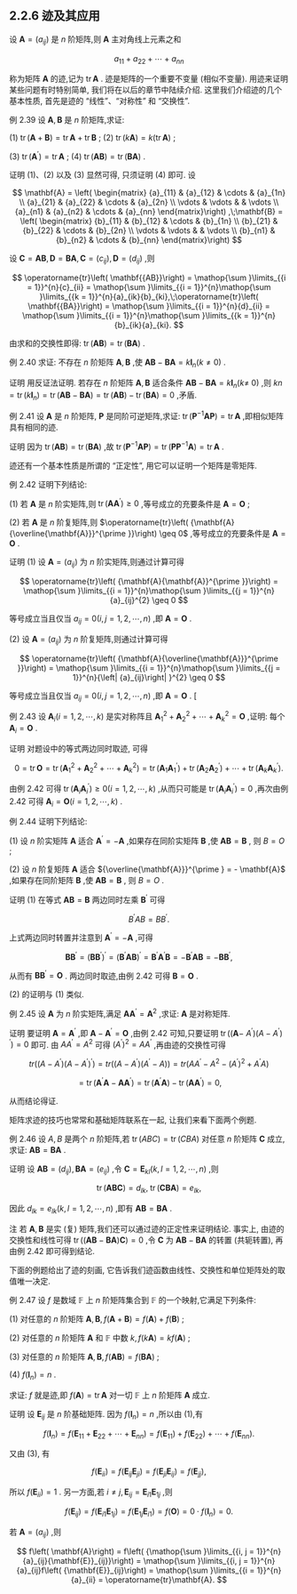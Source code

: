 ## 2.2.6 迹及其应用

设 $\mathbf{A} = \left( {a}_{ij}\right)$ 是 $n$ 阶矩阵,则 $\mathbf{A}$ 主对角线上元素之和

$$
{a}_{11} + {a}_{22} + \cdots + {a}_{nn}
$$

称为矩阵 $\mathbf{A}$ 的迹,记为 $\operatorname{tr}\mathbf{A}$ . 迹是矩阵的一个重要不变量 (相似不变量). 用迹来证明某些问题有时特别简单, 我们将在以后的章节中陆续介绍. 这里我们介绍迹的几个基本性质, 首先是迹的 “线性”、“对称性” 和 “交换性”.

例 2.39 设 $\mathbf{A},\mathbf{B}$ 是 $n$ 阶矩阵,求证:

(1) $\operatorname{tr}\left( {\mathbf{A} + \mathbf{B}}\right) = \operatorname{tr}\mathbf{A} + \operatorname{tr}\mathbf{B}$ ; (2) $\operatorname{tr}\left( {k\mathbf{A}}\right) = k\left( {\operatorname{tr}\mathbf{A}}\right)$ ;

(3) $\operatorname{tr}\left( {\mathbf{A}}^{\prime }\right) = \operatorname{tr}\mathbf{A}$ ; (4) $\operatorname{tr}\left( \mathbf{{AB}}\right) = \operatorname{tr}\left( \mathbf{{BA}}\right)$ .

证明 (1)、(2) 以及 (3) 显然可得, 只须证明 (4) 即可. 设

$$
\mathbf{A} = \left( \begin{matrix} {a}_{11} & {a}_{12} & \cdots & {a}_{1n} \\ {a}_{21} & {a}_{22} & \cdots & {a}_{2n} \\ \vdots & \vdots & & \vdots \\ {a}_{n1} & {a}_{n2} & \cdots & {a}_{nn} \end{matrix}\right) ,\;\mathbf{B} = \left( \begin{matrix} {b}_{11} & {b}_{12} & \cdots & {b}_{1n} \\ {b}_{21} & {b}_{22} & \cdots & {b}_{2n} \\ \vdots & \vdots & & \vdots \\ {b}_{n1} & {b}_{n2} & \cdots & {b}_{nn} \end{matrix}\right)
$$

设 $\mathbf{C} = \mathbf{A}\mathbf{B},\mathbf{D} = \mathbf{B}\mathbf{A},\mathbf{C} = \left( {c}_{ij}\right) ,\mathbf{D} = \left( {d}_{ij}\right)$ ,则

$$
\operatorname{tr}\left( \mathbf{{AB}}\right) = \mathop{\sum }\limits_{{i = 1}}^{n}{c}_{ii} = \mathop{\sum }\limits_{{i = 1}}^{n}\mathop{\sum }\limits_{{k = 1}}^{n}{a}_{ik}{b}_{ki},\;\operatorname{tr}\left( \mathbf{{BA}}\right) = \mathop{\sum }\limits_{{i = 1}}^{n}{d}_{ii} = \mathop{\sum }\limits_{{i = 1}}^{n}\mathop{\sum }\limits_{{k = 1}}^{n}{b}_{ik}{a}_{ki}.
$$

由求和的交换性即得: $\operatorname{tr}\left( \mathbf{{AB}}\right) = \operatorname{tr}\left( \mathbf{{BA}}\right)$ .

例 2.40 求证: 不存在 $n$ 阶矩阵 $\mathbf{A},\mathbf{B}$ ,使 $\mathbf{A}\mathbf{B} - \mathbf{B}\mathbf{A} = k{\mathbf{I}}_{n}\left( {k \neq 0}\right)$ .

证明 用反证法证明. 若存在 $n$ 阶矩阵 $\mathbf{A},\mathbf{B}$ 适合条件 $\mathbf{A}\mathbf{B} - \mathbf{B}\mathbf{A} = k{\mathbf{I}}_{n}(k \neq$ $0)$ ,则 ${kn} = \operatorname{tr}\left( {k{\mathbf{I}}_{n}}\right) = \operatorname{tr}\left( {\mathbf{A}\mathbf{B} - \mathbf{B}\mathbf{A}}\right) = \operatorname{tr}\left( {\mathbf{A}\mathbf{B}}\right) - \operatorname{tr}\left( {\mathbf{B}\mathbf{A}}\right) = 0$ ,矛盾.

例 2.41 设 $\mathbf{A}$ 是 $n$ 阶矩阵, $\mathbf{P}$ 是同阶可逆矩阵,求证: $\operatorname{tr}\left( {{\mathbf{P}}^{-1}\mathbf{A}\mathbf{P}}\right) = \operatorname{tr}\mathbf{A}$ ,即相似矩阵具有相同的迹.

证明 因为 $\operatorname{tr}\left( \mathbf{{AB}}\right) = \operatorname{tr}\left( \mathbf{{BA}}\right)$ ,故 $\operatorname{tr}\left( {{\mathbf{P}}^{-1}\mathbf{{AP}}}\right) = \operatorname{tr}\left( {\mathbf{P}{\mathbf{P}}^{-1}\mathbf{A}}\right) = \operatorname{tr}\mathbf{A}$ .

迹还有一个基本性质是所谓的 “正定性”, 用它可以证明一个矩阵是零矩阵.

例 2.42 证明下列结论:

(1) 若 $\mathbf{A}$ 是 $n$ 阶实矩阵,则 $\operatorname{tr}\left( {\mathbf{A}{\mathbf{A}}^{\prime }}\right) \geq 0$ ,等号成立的充要条件是 $\mathbf{A} = \mathbf{O}$ ;

(2) 若 $\mathbf{A}$ 是 $n$ 阶复矩阵,则 $\operatorname{tr}\left( {\mathbf{A}{\overline{\mathbf{A}}}^{\prime }}\right) \geq 0$ ,等号成立的充要条件是 $\mathbf{A} = \mathbf{O}$ .

证明 (1) 设 $\mathbf{A} = \left( {a}_{ij}\right)$ 为 $n$ 阶实矩阵,则通过计算可得

$$
\operatorname{tr}\left( {\mathbf{A}{\mathbf{A}}^{\prime }}\right) = \mathop{\sum }\limits_{{i = 1}}^{n}\mathop{\sum }\limits_{{j = 1}}^{n}{a}_{ij}^{2} \geq 0
$$

等号成立当且仅当 ${a}_{ij} = 0\left( {i, j = 1,2,\cdots, n}\right)$ ,即 $\mathbf{A} = \mathbf{O}$ .

(2) 设 $\mathbf{A} = \left( {a}_{ij}\right)$ 为 $n$ 阶复矩阵,则通过计算可得

$$
\operatorname{tr}\left( {\mathbf{A}{\overline{\mathbf{A}}}^{\prime }}\right) = \mathop{\sum }\limits_{{i = 1}}^{n}\mathop{\sum }\limits_{{j = 1}}^{n}{\left| {a}_{ij}\right| }^{2} \geq 0
$$

等号成立当且仅当 ${a}_{ij} = 0\left( {i, j = 1,2,\cdots, n}\right)$ ,即 $\mathbf{A} = \mathbf{O}$ . [

例 2.43 设 ${\mathbf{A}}_{i}\left( {i = 1,2,\cdots, k}\right)$ 是实对称阵且 ${\mathbf{A}}_{1}^{2} + {\mathbf{A}}_{2}^{2} + \cdots + {\mathbf{A}}_{k}^{2} = \mathbf{O}$ ,证明: 每个 ${\mathbf{A}}_{i} = \mathbf{O}$ .

证明 对题设中的等式两边同时取迹, 可得

$$
0 = \operatorname{tr}\mathbf{O} = \operatorname{tr}\left( {{\mathbf{A}}_{1}^{2} + {\mathbf{A}}_{2}^{2} + \cdots + {\mathbf{A}}_{k}^{2}}\right) = \operatorname{tr}\left( {{\mathbf{A}}_{1}{\mathbf{A}}_{1}^{\prime }}\right) + \operatorname{tr}\left( {{\mathbf{A}}_{2}{\mathbf{A}}_{2}^{\prime }}\right) + \cdots + \operatorname{tr}\left( {{\mathbf{A}}_{k}{\mathbf{A}}_{k}^{\prime }}\right) .
$$

由例 2.42 可得 $\operatorname{tr}\left( {{\mathbf{A}}_{i}{\mathbf{A}}_{i}^{\prime }}\right) \geq 0\left( {i = 1,2,\cdots, k}\right)$ ,从而只可能是 $\operatorname{tr}\left( {{\mathbf{A}}_{i}{\mathbf{A}}_{i}^{\prime }}\right) = 0$ ,再次由例 2.42 可得 ${\mathbf{A}}_{i} = \mathbf{O}\left( {i = 1,2,\cdots, k}\right)$ .

例 2.44 证明下列结论:

(1) 设 $n$ 阶实矩阵 $\mathbf{A}$ 适合 ${\mathbf{A}}^{\prime } = - \mathbf{A}$ ,如果存在同阶实矩阵 $\mathbf{B}$ ,使 $\mathbf{A}\mathbf{B} = \mathbf{B}$ , 则 $B = O$ ;

(2) 设 $n$ 阶复矩阵 $\mathbf{A}$ 适合 ${\overline{\mathbf{A}}}^{\prime } = - \mathbf{A}$ ,如果存在同阶矩阵 $\mathbf{B}$ ,使 $\mathbf{A}\mathbf{B} = \mathbf{B}$ , 则 $B = O$ .

证明 (1) 在等式 $\mathbf{{AB}} = \mathbf{B}$ 两边同时左乘 ${\mathbf{B}}^{\prime }$ 可得

$$
{B}^{\prime }{AB} = B{B}^{\prime }\text{.}
$$

上式两边同时转置并注意到 ${\mathbf{A}}^{\prime } = - \mathbf{A}$ ,可得

$$
\mathbf{B}{\mathbf{B}}^{\prime } = {\left( \mathbf{B}{\mathbf{B}}^{\prime }\right) }^{\prime } = {\left( {\mathbf{B}}^{\prime }\mathbf{A}\mathbf{B}\right) }^{\prime } = {\mathbf{B}}^{\prime }{\mathbf{A}}^{\prime }\mathbf{B} = - {\mathbf{B}}^{\prime }\mathbf{A}\mathbf{B} = - \mathbf{B}{\mathbf{B}}^{\prime },
$$

从而有 $\mathbf{B}{\mathbf{B}}^{\prime } = \mathbf{O}$ . 两边同时取迹,由例 2.42 可得 $\mathbf{B} = \mathbf{O}$ .

(2) 的证明与 (1) 类似.

例 2.45 设 $\mathbf{A}$ 为 $n$ 阶实矩阵,满足 $\mathbf{A}{\mathbf{A}}^{\prime } = {\mathbf{A}}^{2}$ ,求证: $\mathbf{A}$ 是对称矩阵.

证明 要证明 $\mathbf{A} = {\mathbf{A}}^{\prime }$ ,即 $\mathbf{A} - {\mathbf{A}}^{\prime } = \mathbf{O}$ ,由例 2.42 可知,只要证明 $\operatorname{tr}((\mathbf{A} -$ $\left. {\left. {A}^{\prime }\right) {\left( A - {A}^{\prime }\right) }^{\prime }}\right) = 0$ 即可. 由 $A{A}^{\prime } = {A}^{2}$ 可得 ${\left( {A}^{\prime }\right) }^{2} = A{A}^{\prime }$ ,再由迹的交换性可得

$$
{tr}\left( {(A - {A}^{\prime })(A - {A}^{\prime }{)}^{\prime }}\right) = {tr}\left( {(A - {A}^{\prime })({A}^{\prime } - A)}\right) = {tr}\left( {A{A}^{\prime } - {A}^{2} - ({A}^{\prime }{)}^{2} + {A}^{\prime }A}\right)
$$

$$
= \operatorname{tr}\left( {{\mathbf{A}}^{\prime }\mathbf{A} - \mathbf{A}{\mathbf{A}}^{\prime }}\right) = \operatorname{tr}\left( {{\mathbf{A}}^{\prime }\mathbf{A}}\right) - \operatorname{tr}\left( {\mathbf{A}{\mathbf{A}}^{\prime }}\right) = 0,
$$

从而结论得证.

矩阵求迹的技巧也常常和基础矩阵联系在一起, 让我们来看下面两个例题.

例 2.46 设 $A, B$ 是两个 $n$ 阶矩阵,若 $\operatorname{tr}\left( {ABC}\right) = \operatorname{tr}\left( {CBA}\right)$ 对任意 $n$ 阶矩阵 $\mathbf{C}$ 成立,求证: $\mathbf{{AB}} = \mathbf{{BA}}$ .

证明 设 $\mathbf{{AB}} = \left( {d}_{ij}\right) ,\mathbf{{BA}} = \left( {e}_{ij}\right)$ ,令 $\mathbf{C} = {\mathbf{E}}_{kl}\left( {k, l = 1,2,\cdots, n}\right)$ ,则

$$
\operatorname{tr}\left( {\mathbf{A}\mathbf{B}\mathbf{C}}\right) = {d}_{lk},\;\operatorname{tr}\left( {\mathbf{C}\mathbf{B}\mathbf{A}}\right) = {e}_{lk},
$$

因此 ${d}_{lk} = {e}_{lk}\left( {k, l = 1,2,\cdots, n}\right)$ ,即有 $\mathbf{A}\mathbf{B} = \mathbf{B}\mathbf{A}$ .

注 若 $\mathbf{A},\mathbf{B}$ 是实 (复) 矩阵,我们还可以通过迹的正定性来证明结论. 事实上, 由迹的交换性和线性可得 $\operatorname{tr}\left( {\left( {\mathbf{A}\mathbf{B} - \mathbf{B}\mathbf{A}}\right) \mathbf{C}}\right) = 0$ ,令 $\mathbf{C}$ 为 $\mathbf{A}\mathbf{B} - \mathbf{B}\mathbf{A}$ 的转置 (共轭转置), 再由例 2.42 即可得到结论.

下面的例题给出了迹的刻画, 它告诉我们迹函数由线性、交换性和单位矩阵处的取值唯一决定.

例 2.47 设 $f$ 是数域 $\mathbb{F}$ 上 $n$ 阶矩阵集合到 $\mathbb{F}$ 的一个映射,它满足下列条件:

(1) 对任意的 $n$ 阶矩阵 $\mathbf{A},\mathbf{B}, f\left( {\mathbf{A} + \mathbf{B}}\right) = f\left( \mathbf{A}\right) + f\left( \mathbf{B}\right)$ ;

(2) 对任意的 $n$ 阶矩阵 $\mathbf{A}$ 和 $\mathbb{F}$ 中数 $k, f\left( {k\mathbf{A}}\right) = {kf}\left( \mathbf{A}\right)$ ;

(3) 对任意的 $n$ 阶矩阵 $\mathbf{A},\mathbf{B}, f\left( \mathbf{{AB}}\right) = f\left( \mathbf{{BA}}\right)$ ;

(4) $f\left( {\mathbf{I}}_{n}\right) = n$ .

求证: $f$ 就是迹,即 $f\left( \mathbf{A}\right) = \operatorname{tr}\mathbf{A}$ 对一切 $\mathbb{F}$ 上 $n$ 阶矩阵 $\mathbf{A}$ 成立.

证明 设 ${\mathbf{E}}_{ij}$ 是 $n$ 阶基础矩阵. 因为 $f\left( {\mathbf{I}}_{n}\right) = n$ ,所以由 (1),有

$$
f\left( {\mathbf{I}}_{n}\right) = f\left( {{\mathbf{E}}_{11} + {\mathbf{E}}_{22} + \cdots + {\mathbf{E}}_{nn}}\right) = f\left( {\mathbf{E}}_{11}\right) + f\left( {\mathbf{E}}_{22}\right) + \cdots + f\left( {\mathbf{E}}_{nn}\right) .
$$

又由 (3), 有

$$
f\left( {\mathbf{E}}_{ii}\right) = f\left( {{\mathbf{E}}_{ij}{\mathbf{E}}_{ji}}\right) = f\left( {{\mathbf{E}}_{ji}{\mathbf{E}}_{ij}}\right) = f\left( {\mathbf{E}}_{jj}\right) ,
$$

所以 $f\left( {\mathbf{E}}_{ii}\right) = 1$ . 另一方面,若 $i \neq j,{\mathbf{E}}_{ij} = {\mathbf{E}}_{i1}{\mathbf{E}}_{1j}$ ,则

$$
f\left( {\mathbf{E}}_{ij}\right) = f\left( {{\mathbf{E}}_{i1}{\mathbf{E}}_{1j}}\right) = f\left( {{\mathbf{E}}_{1j}{\mathbf{E}}_{i1}}\right) = f\left( \mathbf{O}\right) = 0 \cdot f\left( {\mathbf{I}}_{n}\right) = 0.
$$

若 $\mathbf{A} = \left( {a}_{ij}\right)$ ,则

$$
f\left( \mathbf{A}\right) = f\left( {\mathop{\sum }\limits_{{i, j = 1}}^{n}{a}_{ij}{\mathbf{E}}_{ij}}\right) = \mathop{\sum }\limits_{{i, j = 1}}^{n}{a}_{ij}f\left( {\mathbf{E}}_{ij}\right) = \mathop{\sum }\limits_{{i = 1}}^{n}{a}_{ii} = \operatorname{tr}\mathbf{A}.
$$
